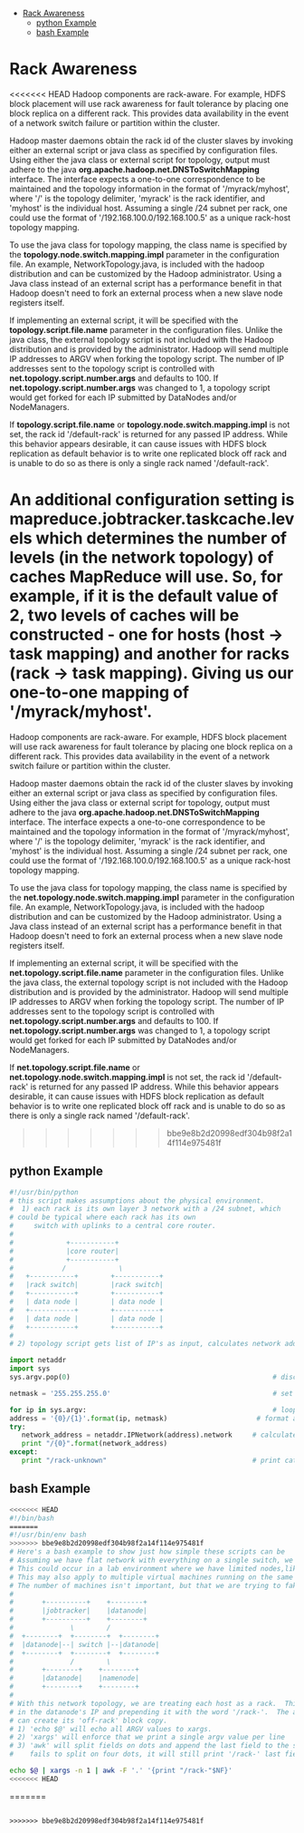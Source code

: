 <!---
  Licensed under the Apache License, Version 2.0 (the "License");
  you may not use this file except in compliance with the License.
  You may obtain a copy of the License at

   http://www.apache.org/licenses/LICENSE-2.0

  Unless required by applicable law or agreed to in writing, software
  distributed under the License is distributed on an "AS IS" BASIS,
  WITHOUT WARRANTIES OR CONDITIONS OF ANY KIND, either express or implied.
  See the License for the specific language governing permissions and
  limitations under the License. See accompanying LICENSE file.
-->

* [Rack Awareness](#Rack_Awareness)
    * [python Example](#python_Example)
    * [bash Example](#bash_Example)

Rack Awareness
==============

<<<<<<< HEAD
Hadoop components are rack-aware. For example, HDFS block placement will use rack awareness for fault tolerance by placing one block replica on a different rack. This provides data availability in the event of a network switch failure or partition within the cluster.

Hadoop master daemons obtain the rack id of the cluster slaves by invoking either an external script or java class as specified by configuration files. Using either the java class or external script for topology, output must adhere to the java **org.apache.hadoop.net.DNSToSwitchMapping** interface. The interface expects a one-to-one correspondence to be maintained and the topology information in the format of '/myrack/myhost', where '/' is the topology delimiter, 'myrack' is the rack identifier, and 'myhost' is the individual host. Assuming a single /24 subnet per rack, one could use the format of '/192.168.100.0/192.168.100.5' as a unique rack-host topology mapping.

To use the java class for topology mapping, the class name is specified by the **topology.node.switch.mapping.impl** parameter in the configuration file. An example, NetworkTopology.java, is included with the hadoop distribution and can be customized by the Hadoop administrator. Using a Java class instead of an external script has a performance benefit in that Hadoop doesn't need to fork an external process when a new slave node registers itself.

If implementing an external script, it will be specified with the **topology.script.file.name** parameter in the configuration files. Unlike the java class, the external topology script is not included with the Hadoop distribution and is provided by the administrator. Hadoop will send multiple IP addresses to ARGV when forking the topology script. The number of IP addresses sent to the topology script is controlled with **net.topology.script.number.args** and defaults to 100. If **net.topology.script.number.args** was changed to 1, a topology script would get forked for each IP submitted by DataNodes and/or NodeManagers.

If **topology.script.file.name** or **topology.node.switch.mapping.impl** is not set, the rack id '/default-rack' is returned for any passed IP address. While this behavior appears desirable, it can cause issues with HDFS block replication as default behavior is to write one replicated block off rack and is unable to do so as there is only a single rack named '/default-rack'.

An additional configuration setting is **mapreduce.jobtracker.taskcache.levels** which determines the number of levels (in the network topology) of caches MapReduce will use. So, for example, if it is the default value of 2, two levels of caches will be constructed - one for hosts (host -\> task mapping) and another for racks (rack -\> task mapping). Giving us our one-to-one mapping of '/myrack/myhost'.
=======
Hadoop components are rack-aware. For example, HDFS block placement
will use rack awareness for fault tolerance by placing one block
replica on a different rack. This provides data availability in the
event of a network switch failure or partition within the cluster.

Hadoop master daemons obtain the rack id of the cluster slaves by
invoking either an external script or java class as specified by
configuration files. Using either the java class or external script
for topology, output must adhere to the java
**org.apache.hadoop.net.DNSToSwitchMapping** interface. The interface
expects a one-to-one correspondence to be maintained and the topology
information in the format of '/myrack/myhost', where '/' is the
topology delimiter, 'myrack' is the rack identifier, and 'myhost' is
the individual host. Assuming a single /24 subnet per rack, one could
use the format of '/192.168.100.0/192.168.100.5' as a unique rack-host
topology mapping.

To use the java class for topology mapping, the class name is
specified by the **net.topology.node.switch.mapping.impl** parameter
in the configuration file. An example, NetworkTopology.java, is
included with the hadoop distribution and can be customized by the
Hadoop administrator. Using a Java class instead of an external script
has a performance benefit in that Hadoop doesn't need to fork an
external process when a new slave node registers itself.

If implementing an external script, it will be specified with the
**net.topology.script.file.name** parameter in the configuration
files. Unlike the java class, the external topology script is not
included with the Hadoop distribution and is provided by the
administrator. Hadoop will send multiple IP addresses to ARGV when
forking the topology script. The number of IP addresses sent to the
topology script is controlled with **net.topology.script.number.args**
and defaults to 100. If **net.topology.script.number.args** was
changed to 1, a topology script would get forked for each IP submitted
by DataNodes and/or NodeManagers.

If **net.topology.script.file.name** or
**net.topology.node.switch.mapping.impl** is not set, the rack id
'/default-rack' is returned for any passed IP address. While this
behavior appears desirable, it can cause issues with HDFS block
replication as default behavior is to write one replicated block off
rack and is unable to do so as there is only a single rack named
'/default-rack'.
>>>>>>> bbe9e8b2d20998edf304b98f2a14f114e975481f

python Example
--------------
```python
#!/usr/bin/python
# this script makes assumptions about the physical environment.
#  1) each rack is its own layer 3 network with a /24 subnet, which
# could be typical where each rack has its own
#     switch with uplinks to a central core router.
#
#             +-----------+
#             |core router|
#             +-----------+
#            /             \
#   +-----------+        +-----------+
#   |rack switch|        |rack switch|
#   +-----------+        +-----------+
#   | data node |        | data node |
#   +-----------+        +-----------+
#   | data node |        | data node |
#   +-----------+        +-----------+
#
# 2) topology script gets list of IP's as input, calculates network address, and prints '/network_address/ip'.

import netaddr
import sys
sys.argv.pop(0)                                                  # discard name of topology script from argv list as we just want IP addresses

netmask = '255.255.255.0'                                        # set netmask to what's being used in your environment.  The example uses a /24

for ip in sys.argv:                                              # loop over list of datanode IP's
address = '{0}/{1}'.format(ip, netmask)                      # format address string so it looks like 'ip/netmask' to make netaddr work
try:
   network_address = netaddr.IPNetwork(address).network     # calculate and print network address
   print "/{0}".format(network_address)
except:
   print "/rack-unknown"                                    # print catch-all value if unable to calculate network address
```

bash Example
------------

```bash
<<<<<<< HEAD
#!/bin/bash
=======
#!/usr/bin/env bash
>>>>>>> bbe9e8b2d20998edf304b98f2a14f114e975481f
# Here's a bash example to show just how simple these scripts can be
# Assuming we have flat network with everything on a single switch, we can fake a rack topology.
# This could occur in a lab environment where we have limited nodes,like 2-8 physical machines on a unmanaged switch.
# This may also apply to multiple virtual machines running on the same physical hardware.
# The number of machines isn't important, but that we are trying to fake a network topology when there isn't one.
#
#       +----------+    +--------+
#       |jobtracker|    |datanode|
#       +----------+    +--------+
#              \        /
#  +--------+  +--------+  +--------+
#  |datanode|--| switch |--|datanode|
#  +--------+  +--------+  +--------+
#              /        \
#       +--------+    +--------+
#       |datanode|    |namenode|
#       +--------+    +--------+
#
# With this network topology, we are treating each host as a rack.  This is being done by taking the last octet
# in the datanode's IP and prepending it with the word '/rack-'.  The advantage for doing this is so HDFS
# can create its 'off-rack' block copy.
# 1) 'echo $@' will echo all ARGV values to xargs.
# 2) 'xargs' will enforce that we print a single argv value per line
# 3) 'awk' will split fields on dots and append the last field to the string '/rack-'. If awk
#    fails to split on four dots, it will still print '/rack-' last field value

echo $@ | xargs -n 1 | awk -F '.' '{print "/rack-"$NF}'
<<<<<<< HEAD
```
=======
```

>>>>>>> bbe9e8b2d20998edf304b98f2a14f114e975481f
